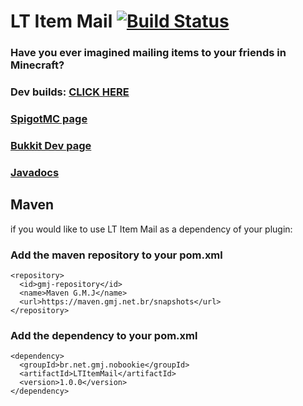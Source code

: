# LT Item Mail [![Build Status](https://jenkins.gmj.net.br/job/LTItemMail/badge/icon)](https://jenkins.gmj.net.br/job/LTItemMail/)
### Have you ever imagined mailing items to your friends in Minecraft?
### Dev builds: [CLICK HERE](https://jenkins.gmj.net.br/job/LTItemMail/)
###
### [SpigotMC page](https://www.spigotmc.org/resources/62294/)
### [Bukkit Dev page](https://dev.bukkit.org/projects/lt-item-mail)
### [Javadocs](https://leothawne.github.io/javadocs/LTItemMail/)


## Maven
if you would like to use LT Item Mail as a dependency of your plugin:

### Add the maven repository to your pom.xml
```
<repository>
  <id>gmj-repository</id>
  <name>Maven G.M.J</name>
  <url>https://maven.gmj.net.br/snapshots</url>
</repository>
```

### Add the dependency to your pom.xml
```
<dependency>
  <groupId>br.net.gmj.nobookie</groupId>
  <artifactId>LTItemMail</artifactId>
  <version>1.0.0</version>
</dependency>
```
